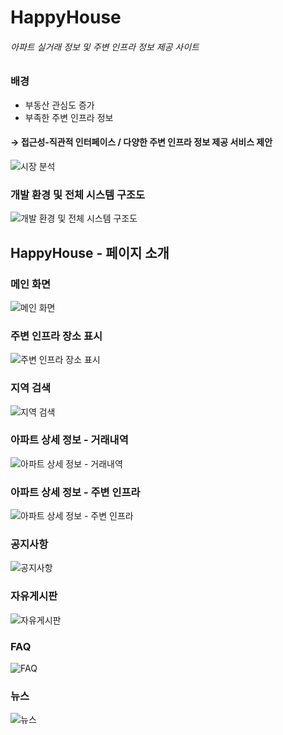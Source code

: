 # HappyHouse
###### 아파트 실거래 정보 및 주변 인프라 정보 제공 사이트

### 배경
- 부동산 관심도 증가
- 부족한 주변 인프라 정보  


#### &rarr; 접근성-직관적 인터페이스 / 다양한 주변 인프라 정보 제공 서비스 제안
![시장 분석](https://user-images.githubusercontent.com/68692871/174487771-0be3d294-8684-4a8a-941a-c8d38fd4c9b4.png)

### 개발 환경 및 전체 시스템 구조도
![개발 환경 및 전체 시스템 구조도](https://user-images.githubusercontent.com/68692871/174487738-e6ed42d1-6cf3-4266-bd21-bf1b9f73f14a.png)



## HappyHouse - 페이지 소개
### 메인 화면
![메인 화면](https://user-images.githubusercontent.com/68692871/174487770-a546f090-b6ce-41ec-b8b9-666ac0c2949f.png)

### 주변 인프라 장소 표시
![주변 인프라 장소 표시](https://user-images.githubusercontent.com/68692871/174487783-d1c1a40b-0c2f-4ba1-a1ea-90174bc433a2.png)

### 지역 검색
![지역 검색](https://user-images.githubusercontent.com/68692871/174487784-0d0004c3-f3fb-47e8-9cbf-8a994b4e7e5c.png)

### 아파트 상세 정보 - 거래내역
![아파트 상세 정보 - 거래내역](https://user-images.githubusercontent.com/68692871/174487775-5754d2cc-a414-41f3-9b7b-bd7ad443837c.png)

### 아파트 상세 정보 - 주변 인프라
![아파트 상세 정보 - 주변 인프라](https://user-images.githubusercontent.com/68692871/174487779-784ca113-0116-4a95-bb46-96538569c698.png)

### 공지사항
![공지사항](https://user-images.githubusercontent.com/68692871/174487768-95ad68bb-e443-4730-8bc5-ea6f5c0538d7.png)

### 자유게시판
![자유게시판](https://user-images.githubusercontent.com/68692871/174487782-b34a56e9-7269-4b1c-bd96-a3e1bda57d16.png)

### FAQ
![FAQ](https://user-images.githubusercontent.com/68692871/174487765-b622601f-53c3-4a5b-8c3b-4c9c99161040.png)

### 뉴스
![뉴스](https://user-images.githubusercontent.com/68692871/174487769-0d23a5d9-88d5-4be5-aa7d-07bf9f980db6.png)
